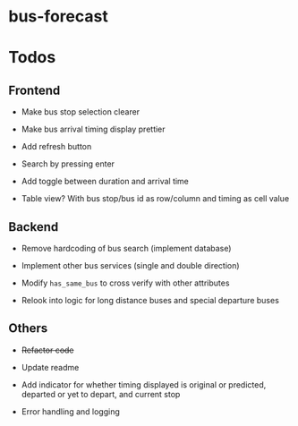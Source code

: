 # bus-forecast

# Todos

## Frontend

- Make bus stop selection clearer

- Make bus arrival timing display prettier

- Add refresh button

- Search by pressing enter

- Add toggle between duration and arrival time

- Table view? With bus stop/bus id as row/column and timing as cell value

## Backend

- Remove hardcoding of bus search (implement database)

- Implement other bus services (single and double direction)

- Modify `has_same_bus` to cross verify with other attributes

- Relook into logic for long distance buses and special departure buses

## Others

- ~~Refactor code~~

- Update readme

- Add indicator for whether timing displayed is original or predicted, departed or yet to depart, and current stop

- Error handling and logging